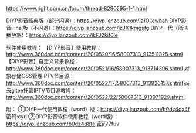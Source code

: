 https://www.right.com.cn/forum/thread-8280295-1-1.html



DIYP影音经典版（部分闪退）：https://diyp.lanzoub.com/ia1Ojlcwhah
DIYP影音Final版（不闪退）：https://diyp.lanzoub.com/izJX1kmgsfg
DIYP一代（简洁播放器）：https://diyp.lanzoub.com/ikFJ2kif0le



软件使用教程：
【DIYP影音】使用教程：http://www.360doc.com/content/20/0520/16/58007313_913511325.shtml
【DIYP影音】自定义背景教程：http://www.360doc.com/content/20/0521/16/58007313_913714396.shtml
对象存储OSS管理IPTV节目源：http://www.360doc.com/content/20/0522/17/58007313_913926157.shtml
码云gitee托管IPTV节目源教程：http://www.360doc.com/content/20/0522/22/58007313_913971929.shtml

附：
①DIYP一代使用教程（word）版：https://diyp.lanzoub.com/b0dz4da4f 密码:cyrj
②DIYP影音软件使用教程（word版）：https://diyp.lanzoub.com/b0dz4d8fe 密码:7fuv




